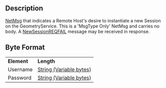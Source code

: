 ## Description

[NetMsg](IBME_GeometryService#NetMsg_Class.md) that indicates a
Remote Host's desire to instantiate a new Session on the
GeometryService. This is a 'MsgType Only' NetMsg and carries no body. A
[NewSessionREQFAIL](NewSessionREQFAIL.md) message may be
received in response.

## Byte Format

|             |                                                                |
|-------------|----------------------------------------------------------------|
| **Element** | **Length**                                                     |
| Username    | [String (Variable bytes)](IBME_NETWORKPROTO_STRING.md) |
| Password    | [String (Variable bytes)](IBME_NETWORKPROTO_STRING.md) |
